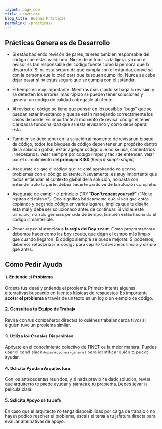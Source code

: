 ```yaml
---
layout: page_coe
title: Prácticas
blog_title: Buenas Prácticas
permalink: /practicas/
---
```


## Prácticas Generales de Desarrollo

* Si estás haciendo revisión de pares, tú eres también responsable del código que estás validando. No se debe tomar a la ligera, ya que el revisor es tan responsable del código fuente como la persona que lo desarrolló. Si no esta seguro de que cumpla con el estándar, conversa con la persona que lo creó para que busquen cumplirlo. Nunca se debe dejar pasar si no estás seguro que se cumpla con el estándar.

* El tiempo es muy importante. Mientras más rápido se haga la revisión y se detecten los errores, más rápido se pueden tener soluciones y generar un código de calidad entregable al cliente.

* Al revisar el código se tiene que pensar en los posibles “bugs” que se puedan estar inyectando y que se están manejando correctamente los casos de borde. Es importante al momento de revisar código el tener claridad la funcionalidad que se está revisando y cómo debe operar esta.

* También se debe tener en la solución al momento de revisar un bloque de código, todos los bloques de código deben tener un propósito dentro de la solución global, evitar agregar código que no se usa, comentarios innecesarios. Velar siempre por código limpio y fácil de entender. Velar por el cumplimiento del **principio KISS** (_Keep it simple stupid_)

* Asegúrate de que el código que se está aprobando no genera problemas con el código existente. Nuevamente, es muy importante que todos entiendan el contexto global de la solución, no basta con entender solo tu parte, debes hacerte partícipe de la solución completa.

* Asegurate de cumplir el principio DRY "**Don't repeat yourself**" ("No te repitas a ti mismo"). Esto significa básicamente que si ves que estás copiando y pegando código en varios lugares, implica que tu diseño esta mal y debe ser solucionado antes de continuar. Si violas este principio, no solo generas perdida de tiempo, también estás haciendo el código inmantenible.

* Poner especial atención a **la regla del Boy scout**. Como programadores debemos hacer como los boy scouts, que dejan el campo más limpio que cuando llegaron. El código siempre se puede mejorar. Si podemos, debemos refactorizar el código para dejarlo todavía mas limpio y simple que antes.

## Cómo Pedir Ayuda

#### 1. Entiende el Problema
    
Ordena tus ideas y entiende el problema. Primero intenta algunas alternativas buscando en fuentes básicas de respuestas. Es importante **acotar el problema** a través de un texto en un log o un ejemplo de código.

#### 2. Consulta a tu Equipo de Trabajo

Revisa con tus compañeros directos (o quiénes trabajan cerca tuyo) si alguien tuvo un problema similar.

#### 3. Utiliza los Canales Disponibles

Apóyate en  el conocimiento colectivo de TINET de la mejor manera.  Puedes usar el canal slack `#operaciones-general` para identificar quién te puede ayudar.

#### 4. Solicita Ayuda a Arquitectura

Con los antecedentes reunidos, y si nada previo ha dado solución, revisa qué arquitecto te puede ayudar y plantéale tu problema. Debes llevar la película clara.

#### 5. Solicita Apoyo de tu Jefe

En caso que el arquitecto no tenga disponibilidad por carga de trabajo o no hayan podido resolver el problema, escala el tema a tu jefatura directa para evaluar alternativas de apoyo.

